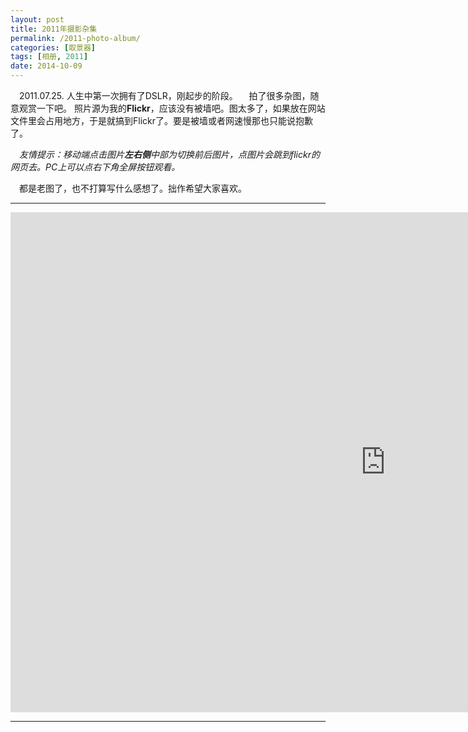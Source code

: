 ```yaml
---
layout: post
title: 2011年摄影杂集
permalink: /2011-photo-album/
categories: [取景器]
tags: [相册, 2011]
date: 2014-10-09
--- 
```


　2011.07.25. 人生中第一次拥有了DSLR，刚起步的阶段。
　拍了很多杂图，随意观赏一下吧。 照片源为我的**Flickr**，应该没有被墙吧。图太多了，如果放在网站文件里会占用地方，于是就搞到Flickr了。要是被墙或者网速慢那也只能说抱歉了。

　*友情提示：移动端点击图片**左右侧**中部为切换前后图片，点图片会跳到flickr的网页去。PC上可以点右下角全屏按钮观看。*

　都是老图了，也不打算写什么感想了。拙作希望大家喜欢。

----

<div class="flickr-container">
<iframe src="https://www.flickr.com/photos/127429516@N03/15487299252/in/set-72157648160443460/player/" width="1200" height="800" frameborder="0" allowfullscreen webkitallowfullscreen mozallowfullscreen oallowfullscreen msallowfullscreen></iframe>
</div>

----

